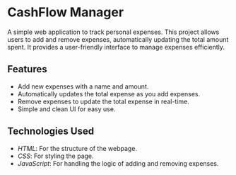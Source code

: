 # CashFlow Manager

A simple web application to track personal expenses. This project allows users to add and remove expenses, automatically updating the total amount spent. It provides a user-friendly interface to manage expenses efficiently.

## Features

- Add new expenses with a name and amount.
- Automatically updates the total expense as you add expenses.
- Remove expenses to update the total expense in real-time.
- Simple and clean UI for easy use.

## Technologies Used

- *HTML*: For the structure of the webpage.
- *CSS*: For styling the page.
- *JavaScript*: For handling the logic of adding and removing expenses.
